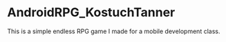 # AndroidRPG_KostuchTanner
This is a simple endless RPG game I made for a mobile development class.

